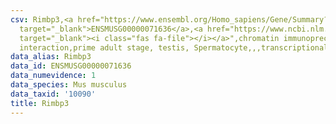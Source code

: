 ```yaml
---
csv: Rimbp3,<a href="https://www.ensembl.org/Homo_sapiens/Gene/Summary?db=core;g=ENSMUSG00000071636"
  target="_blank">ENSMUSG00000071636</a>,<a href="https://www.ncbi.nlm.nih.gov/pubmed/25450459"
  target="_blank"><i class="fas fa-file"></i></a>",chromatin immunoprecipitation assay,direct
  interaction,prime adult stage, testis, Spermatocyte,,,transcriptional regulation,
data_alias: Rimbp3
data_id: ENSMUSG00000071636
data_numevidence: 1
data_species: Mus musculus
data_taxid: '10090'
title: Rimbp3
---
```

